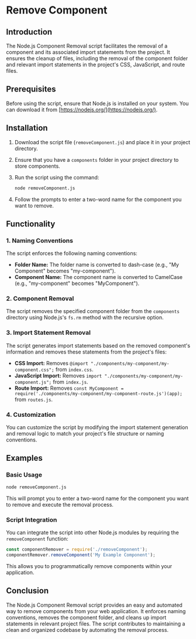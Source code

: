 # Remove Component

## Introduction

The Node.js Component Removal script facilitates the removal of a component and its associated import statements from the project. It ensures the cleanup of files, including the removal of the component folder and relevant import statements in the project's CSS, JavaScript, and route files.

## Prerequisites

Before using the script, ensure that Node.js is installed on your system. You can download it from [https://nodejs.org/](https://nodejs.org/).

## Installation

1. Download the script file (`removeComponent.js`) and place it in your project directory.
2. Ensure that you have a `components` folder in your project directory to store components.
3. Run the script using the command:

    ```bash
    node removeComponent.js
    ```

4. Follow the prompts to enter a two-word name for the component you want to remove.

## Functionality

### 1. Naming Conventions

The script enforces the following naming conventions:

- **Folder Name:** The folder name is converted to dash-case (e.g., "My Component" becomes "my-component").
- **Component Name:** The component name is converted to CamelCase (e.g., "my-component" becomes "MyComponent").

### 2. Component Removal

The script removes the specified component folder from the `components` directory using Node.js's `fs.rm` method with the recursive option.

### 3. Import Statement Removal

The script generates import statements based on the removed component's information and removes these statements from the project's files:

- **CSS Import:** Removes `@import "./components/my-component/my-component.css";` from `index.css`.
- **JavaScript Import:** Removes `import "./components/my-component/my-component.js";` from `index.js`.
- **Route Import:** Removes `const MyComponent = require('./components/my-component/my-component-route.js')(app);` from `routes.js`.

### 4. Customization

You can customize the script by modifying the import statement generation and removal logic to match your project's file structure or naming conventions.

## Examples

### Basic Usage

```bash
node removeComponent.js
```

This will prompt you to enter a two-word name for the component you want to remove and execute the removal process.

### Script Integration

You can integrate the script into other Node.js modules by requiring the `removeComponent` function:

```javascript
const componentRemover = require('./removeComponent');
componentRemover.removeComponent('My Example Component');
```

This allows you to programmatically remove components within your application.

## Conclusion

The Node.js Component Removal script provides an easy and automated way to remove components from your web application. It enforces naming conventions, removes the component folder, and cleans up import statements in relevant project files. The script contributes to maintaining a clean and organized codebase by automating the removal process.